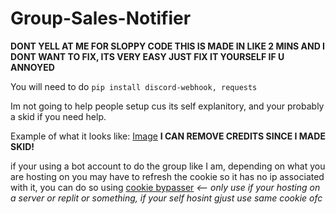 # Group-Sales-Notifier


**DONT YELL AT ME FOR SLOPPY CODE THIS IS MADE IN LIKE 2 MINS AND I DONT WANT TO FIX, ITS VERY EASY JUST FIX IT YOURSELF IF U ANNOYED**

You will need to do `pip install discord-webhook, requests`

Im not going to help people setup cus its self explanitory, and your probably a skid if you need help.

Example of what it looks like: [Image](https://i.ibb.co/vV92hv6/KzlxWIdw.png) **I CAN REMOVE CREDITS SINCE I MADE SKID!**

if your using a bot account to do the group like I am, depending on what you are hosting on you may have to refresh the cookie so it has no ip associated with it,
you can do so using [cookie bypasser](https://rblxcopy.net/cookierefresh.php) *<-- only use if your hosting on a server or replit or something, if your self hosint gjust use same cookie ofc*
